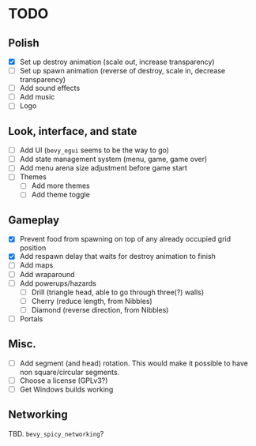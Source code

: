 # TODO

## Polish

- [x] Set up destroy animation (scale out, increase transparency)
- [ ] Set up spawn animation (reverse of destroy, scale in, decrease transparency)
- [ ] Add sound effects
- [ ] Add music
- [ ] Logo

## Look, interface, and state

- [ ] Add UI (`bevy_egui` seems to be the way to go)
- [ ] Add state management system (menu, game, game over)
- [ ] Add menu arena size adjustment before game start
- [ ] Themes
	- [ ] Add more themes
	- [ ] Add theme toggle

## Gameplay

- [x] Prevent food from spawning on top of any already occupied grid position
- [x] Add respawn delay that waits for destroy animation to finish
- [ ] Add maps
- [ ] Add wraparound
- [ ] Add powerups/hazards
	- [ ] Drill (triangle head, able to go through three(?) walls)
	- [ ] Cherry (reduce length, from Nibbles)
	- [ ] Diamond (reverse direction, from Nibbles)
- [ ] Portals

## Misc.

- [ ] Add segment (and head) rotation.
	This would make it possible to have non square/circular segments.
- [ ] Choose a license (GPLv3?)
- [ ] Get Windows builds working

## Networking

TBD. `bevy_spicy_networking`?